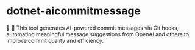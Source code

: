 # dotnet-aicommitmessage
:brain: :toolbox: This tool generates AI-powered commit messages via Git hooks, automating meaningful message suggestions from OpenAI and others to improve commit quality and efficiency.
